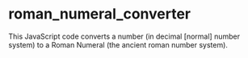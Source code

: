 # roman_numeral_converter
This JavaScript code converts a number (in decimal [normal] number system) to a Roman Numeral (the ancient roman number system).
